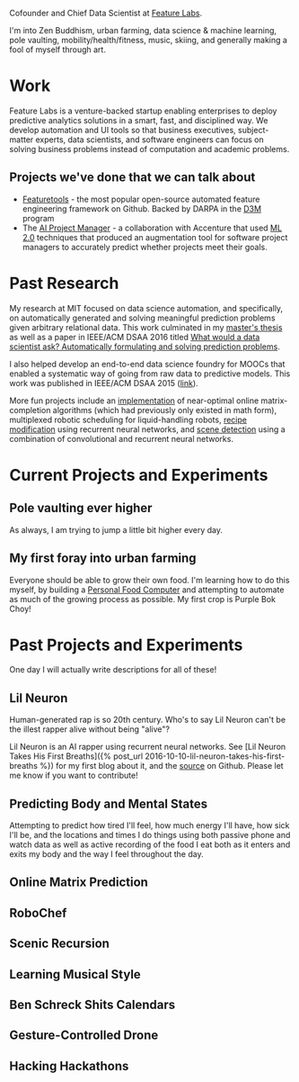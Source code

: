 Cofounder and Chief Data Scientist at [Feature Labs](https://www.featurelabs.com).

I'm into Zen Buddhism, urban farming, data science & machine learning, pole vaulting, mobility/health/fitness, music, skiing, and generally making a fool of myself through art.

# Work

Feature Labs is a venture-backed startup enabling enterprises to deploy
predictive analytics solutions in a smart, fast, and disciplined way.
We develop automation and UI tools so that business executives, subject-matter experts,
data scientists, and
software engineers can focus on solving business problems instead of
computation and academic problems.

## Projects we've done that we can talk about

 - [Featuretools](https://www.featuretools.com) - the most popular open-source automated feature engineering framework on Github. Backed by DARPA in the [D3M](https://www.darpa.mil/program/data-driven-discovery-of-models) program
 - The [AI Project Manager](https://www.featuretools.com/wp-content/uploads/2018/03/AIPM.pdf) - a collaboration with Accenture that used [ML 2.0](http://news.mit.edu/2018/ml-20-machine-learning-many-data-science-0306) techniques that produced an augmentation tool for software project managers to accurately predict whether projects meet their goals.

# Past Research

My research at MIT focused on data science automation, and specifically,
on automatically generated and solving meaningful prediction problems
given arbitrary relational data. This work culminated in my [master's thesis](
/assets/MIT_Meng_BenSchreck.pdf)
as well as a paper in IEEE/ACM DSAA 2016 titled [What would a data scientist ask?
Automatically formulating and solving prediction
problems](http://dai.lids.mit.edu/Trane.pdf).

 I also helped develop an end-to-end data science foundry
for MOOCs that enabled a systematic way of going from raw data to predictive models. This work was published in IEEE/ACM DSAA 2015
([link](http://groups.csail.mit.edu/EVO-DesignOpt/groupWebSite/uploads/Main/DSAA___MOOC_paper_tar.pdf)).

More fun projects include an [implementation](https://github.com/bschreck/near-optimal-online-matrix-prediction) of near-optimal online matrix-completion algorithms (which had previously only existed in math form),
multiplexed robotic scheduling for liquid-handling robots,
[recipe modification](https://github.com/bschreck/robo-chef) using recurrent neural networks, and [scene detection](https://github.com/bschreck/scenic-recursion)
using a combination of convolutional and recurrent neural networks.


# Current Projects and Experiments

## Pole vaulting ever higher

As always, I am trying to jump a little bit higher every day.

## My first foray into urban farming

Everyone should be able to grow their own food. I'm learning how to do this myself, by building a [Personal Food Computer](https://www.media.mit.edu/posts/build-a-food-computer/) and attempting to automate as much of the growing process as possible.
My first crop is Purple Bok Choy!

# Past Projects and Experiments

One day I will actually write descriptions for all of these!

## Lil Neuron

Human-generated rap is so 20th century. Who's to say Lil Neuron can't be
the illest rapper alive without being "alive"?

Lil Neuron is an AI rapper using recurrent neural networks. See [Lil
Neuron Takes His First Breaths]({% post_url
2016-10-10-lil-neuron-takes-his-first-breaths %}) for my first blog
about it, and the [source](https://github.com/bschreck/lil-neuron) on Github.
Please let me know if you want to contribute!


## Predicting Body and Mental States

Attempting to predict how tired I'll feel, how much energy I'll have,
how sick I'll be, and the locations and times I do things using both passive phone and watch data as well as active
recording of the food I eat both as it enters and exits my body and the way I feel throughout the day.

## Online Matrix Prediction

## RoboChef

## Scenic Recursion

## Learning Musical Style

## Ben Schreck Shits Calendars

## Gesture-Controlled Drone

## Hacking Hackathons
